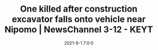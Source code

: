 ---
"title": "One killed after construction excavator falls onto vehicle near Nipomo | NewsChannel 3-12 - KEYT"
"date": "2021-9-1 7:0:0"
"feed_name": "GOOGLENEWSCONSTRUCTION"
"feed_website": "https://news.google.com/search?q=construction%2Bincident&hl=en-US&gl=US&ceid=US:en"
"feed_rss": "https://news.google.com/rss/search?q=construction%2Bincident&hl=en-US&gl=US&ceid=US:en"
"link": "https://keyt.com/news/san-luis-obispo-county/2021/09/01/sigalert-in-place-after-a-semi-crash-near-nipomo/"
"file": "_posts/2021-1-1-ab0a8714b6c547beb40a1a720b0df1126e431ff1.md"
"accident": "0"
"drilling": "0"
---